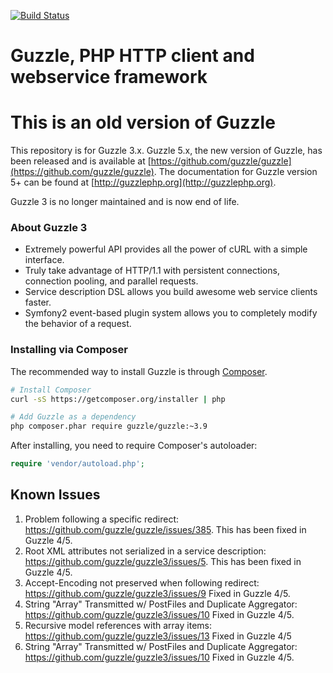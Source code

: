 [![Build Status](https://secure.travis-ci.org/ForkNetwork/guzzle3.svg?branch=master)](http://travis-ci.org/ForkNetwork/guzzle3)

Guzzle, PHP HTTP client and webservice framework
================================================

# This is an old version of Guzzle

This repository is for Guzzle 3.x. Guzzle 5.x, the new version of Guzzle, has
been released and is available at
[https://github.com/guzzle/guzzle](https://github.com/guzzle/guzzle). The
documentation for Guzzle version 5+ can be found at
[http://guzzlephp.org](http://guzzlephp.org).

Guzzle 3 is no longer maintained and is now end of life.

### About Guzzle 3

- Extremely powerful API provides all the power of cURL with a simple interface.
- Truly take advantage of HTTP/1.1 with persistent connections, connection pooling, and parallel requests.
- Service description DSL allows you build awesome web service clients faster.
- Symfony2 event-based plugin system allows you to completely modify the behavior of a request.

### Installing via Composer

The recommended way to install Guzzle is through [Composer](http://getcomposer.org).

```bash
# Install Composer
curl -sS https://getcomposer.org/installer | php

# Add Guzzle as a dependency
php composer.phar require guzzle/guzzle:~3.9
```

After installing, you need to require Composer's autoloader:

```php
require 'vendor/autoload.php';
```
## Known Issues

1. Problem following a specific redirect: https://github.com/guzzle/guzzle/issues/385.
   This has been fixed in Guzzle 4/5.
2. Root XML attributes not serialized in a service description: https://github.com/guzzle/guzzle3/issues/5.
   This has been fixed in Guzzle 4/5.
3. Accept-Encoding not preserved when following redirect: https://github.com/guzzle/guzzle3/issues/9
   Fixed in Guzzle 4/5.
4. String "Array" Transmitted w/ PostFiles and Duplicate Aggregator: https://github.com/guzzle/guzzle3/issues/10
   Fixed in Guzzle 4/5.
5. Recursive model references with array items: https://github.com/guzzle/guzzle3/issues/13
   Fixed in Guzzle 4/5
6. String "Array" Transmitted w/ PostFiles and Duplicate Aggregator: https://github.com/guzzle/guzzle3/issues/10
   Fixed in Guzzle 4/5.
